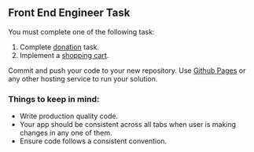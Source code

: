 ## Front End Engineer Task
You must complete one of the following task:

1. Complete [donation](Donate.md) task.
2. Implement a [shopping cart](ShoppingCart.md).

Commit and push your code to your new repository. Use [Github Pages](https://help.github.com/articles/what-is-github-pages/) or any other hosting service to run your solution.


### Things to keep in mind:

* Write production quality code.
* Your app should be consistent across all tabs when user is making changes in any one of them.
* Ensure code follows a consistent convention.

